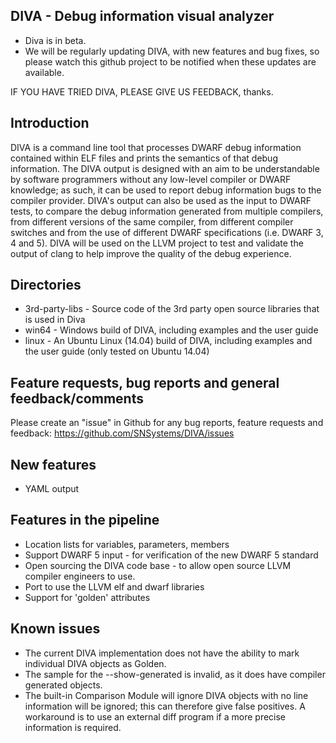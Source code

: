 DIVA - Debug information visual analyzer
----------------------------------------
* Diva is in beta.
* We will be regularly updating DIVA, with new features and bug fixes, so please watch this github project to be notified when these updates are available.

IF YOU HAVE TRIED DIVA, PLEASE GIVE US FEEDBACK, thanks. 

Introduction
------------
DIVA is a command line tool that processes DWARF debug information contained within ELF files and prints the semantics of that debug information. The DIVA output is designed with an aim to be understandable by software programmers without any low-level compiler or DWARF knowledge; as such, it can be used to report debug information bugs to the compiler provider. DIVA's output can also be used as the input to DWARF tests, to compare the debug information generated from multiple compilers, from different versions of the same compiler, from different compiler switches and from the use of different DWARF specifications (i.e. DWARF 3, 4 and 5). DIVA will be used on the LLVM project to test and validate the output of clang to help improve the quality of the debug experience.

Directories
-----------
* 3rd-party-libs - Source code of the 3rd party open source libraries that is used in Diva
* win64 - Windows build of DIVA, including examples and the user guide
* linux - An Ubuntu Linux (14.04) build of DIVA, including examples and the user guide (only tested on Ubuntu 14.04)

Feature requests, bug reports and general feedback/comments
-----------------------------------------------------------
Please create an "issue" in Github for any bug reports, feature requests and feedback:
	https://github.com/SNSystems/DIVA/issues

New features
------------
* YAML output

Features in the pipeline
------------------------
* Location lists for variables, parameters, members
* Support DWARF 5 input - for verification of the new DWARF 5 standard
* Open sourcing the DIVA code base - to allow open source LLVM compiler engineers to use. 
* Port to use the LLVM elf and dwarf libraries
* Support for 'golden' attributes

Known issues
------------
* The current DIVA implementation does not have the ability to mark individual DIVA objects as Golden. 
* The sample for the --show-generated is invalid, as it does have compiler generated objects.
* The built-in Comparison Module will ignore DIVA objects with no line information will be ignored; this can therefore give false positives. A workaround is to use an external diff program if a more precise information is required.




